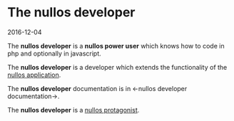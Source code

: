 The nullos developer
=======================
2016-12-04




The **nullos developer** is a **nullos power user** which knows how to code in php and optionally in javascript.

The **nullos developer** is a developer which extends the functionality of the [nullos application](https://github.com/lingtalfi/nullos-admin/tree/master/doc/official/nomenclature-and-general-concepts/nullos-admin.md).

The **nullos developer** documentation is in <-nullos developer documentation->.
 
 The **nullos developer** is a [nullos protagonist](https://github.com/lingtalfi/nullos-admin/tree/master/doc/official/nomenclature-and-general-concepts/nullos-protagonists.md).


